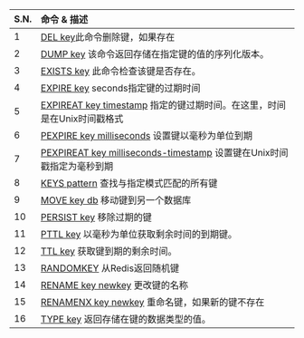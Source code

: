 | S.N. | 命令 & 描述                                                  |
| :--- | :----------------------------------------------------------- |
| 1    | [DEL key](http://www.yiibai.com/redis/keys_del.html)此命令删除键，如果存在 |
| 2    | [DUMP key](http://www.yiibai.com/redis/keys_dump.html) 该命令返回存储在指定键的值的序列化版本。 |
| 3    | [EXISTS key](http://www.yiibai.com/redis/keys_exists.html) 此命令检查该键是否存在。 |
| 4    | [EXPIRE key](http://www.yiibai.com/redis/keys_expire.html) seconds指定键的过期时间 |
| 5    | [EXPIREAT key timestamp](http://www.yiibai.com/redis/keys_expireat.html) 指定的键过期时间。在这里，时间是在Unix时间戳格式 |
| 6    | [PEXPIRE key milliseconds](http://www.yiibai.com/redis/keys_pexpire.html) 设置键以毫秒为单位到期 |
| 7    | [PEXPIREAT key milliseconds-timestamp](http://www.yiibai.com/redis/keys_pexpireat.html) 设置键在Unix时间戳指定为毫秒到期 |
| 8    | [KEYS pattern](http://www.yiibai.com/redis/keys_keys.html) 查找与指定模式匹配的所有键 |
| 9    | [MOVE key db](http://www.yiibai.com/redis/keys_move.html) 移动键到另一个数据库 |
| 10   | [PERSIST key](http://www.yiibai.com/redis/keys_persist.html) 移除过期的键 |
| 11   | [PTTL key](http://www.yiibai.com/redis/keys_pttl.html) 以毫秒为单位获取剩余时间的到期键。 |
| 12   | [TTL key](http://www.yiibai.com/redis/keys_ttl.html) 获取键到期的剩余时间。 |
| 13   | [RANDOMKEY](http://www.yiibai.com/redis/keys_randomkey.html) 从Redis返回随机键 |
| 14   | [RENAME key newkey](http://www.yiibai.com/redis/keys_rename.html) 更改键的名称 |
| 15   | [RENAMENX key newkey](http://www.yiibai.com/redis/keys_renamenx.html) 重命名键，如果新的键不存在 |
| 16   | [TYPE key](http://www.yiibai.com/redis/keys_type.html) 返回存储在键的数据类型的值。 |